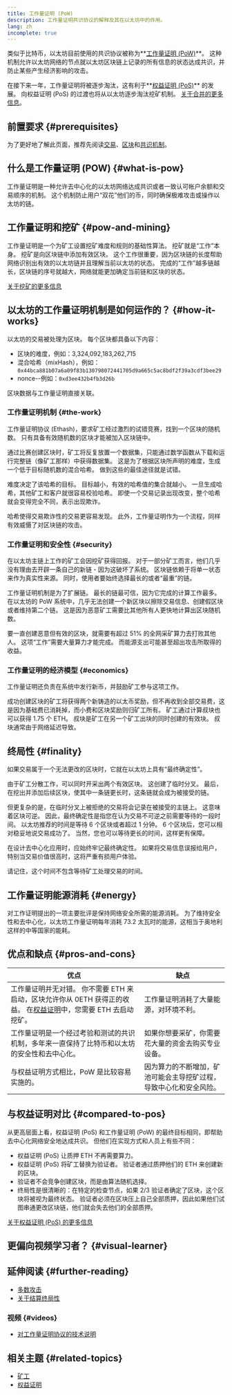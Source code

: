 ```yaml
---
title: 工作量证明 (PoW)
description: 工作量证明共识协议的解释及其在以太坊中的作用。
lang: zh
incomplete: true
---
```


类似于比特币，以太坊目前使用的共识协议被称为**[工作量证明 (PoW)](https://wikipedia.org/wiki/Proof_of_work)**。 这种机制允许以太坊网络的节点就以太坊区块链上记录的所有信息的状态达成共识，并防止某些产生经济影响的攻击。

在接下来一年，工作量证明将被逐步淘汰，这有利于**[权益证明 (PoS)](/developers/docs/consensus-mechanisms/pos)** 的发展。 向权益证明 (PoS) 的过渡也将从以太坊逐步淘汰挖矿机制。 [关于合并的更多信息](/upgrades/merge/)。

## 前置要求 {#prerequisites}

为了更好地了解此页面，推荐先阅读[交易](/developers/docs/transactions/)、[区块](/developers/docs/blocks/)和[共识机制](/developers/docs/consensus-mechanisms/)。

## 什么是工作量证明 (POW) {#what-is-pow}

工作量证明是一种允许去中心化的以太坊网络达成共识或者一致认可帐户余额和交易顺序的机制。 这个机制防止用户“双花”他们的币，同时确保极难攻击或操作以太坊的链。

## 工作量证明和挖矿 {#pow-and-mining}

工作量证明是一个为矿工设置挖矿难度和规则的基础性算法。 挖矿就是“工作”本身。 挖矿是向区块链中添加有效区块。 这个工作很重要，因为区块链的长度帮助网络识别出有效的以太坊链并且理解当前以太坊的状态。 完成的“工作”越多链越长，区块链的序号就越大，网络就能更加确定当前链和区块的状态。

[关于挖矿的更多信息](/developers/docs/consensus-mechanisms/pow/mining/)

## 以太坊的工作量证明机制是如何运作的？ {#how-it-works}

以太坊的交易被处理为区块。 每个区块都具备以下内容：

- 区块的难度，例如：3,324,092,183,262,715
- 混合哈希（mixHash），例如：`0x44bca881b07a6a09f83b130798072441705d9a665c5ac8bdf2f39a3cdf3bee29`
- nonce--例如：`0xd3ee432b4fb3d26b`

区块数据与工作量证明直接关联。

### 工作量证明机制 {#the-work}

工作量证明协议 (Ethash)，要求矿工经过激烈的试错竞赛，找到一个区块的随机数。 只有具备有效随机数的区块才能被加入区块链中。

通过比赛创建区块时，矿工将反复放置一个数据集，只能通过数学函数从下载和运行完整链（像矿工那样）中获得数据集。 这是为了根据区块所声明的难度，生成一个低于目标随机数的混合哈希。 做到这些的最佳途径就是试错。

难度决定了该哈希的目标。 目标越小，有效的哈希值的集合就越小。 一旦生成哈希，其他矿工和客户就很容易校验哈希。 即使一个交易记录出现改变，整个哈希就会变得完全不同，表示出现欺诈。

哈希使得交易欺诈性的交易更容易发现。 此外，工作量证明作为一个流程，同样有效威慑了对区块链的攻击。

### 工作量证明和安全性 {#security}

在以太坊主链上工作的矿工会因挖矿获得回报。 对于一部分矿工而言，他们几乎没有理由去开辟一条自己的新链 - 因为这破坏了系统。 区块链依赖于将单一状态来作为真实性来源。 同时，使用者要始终选择最长的或者“最重”的链。

工作量证明机制是为了扩展链。 最长的链最可信，因为它完成的计算工作最多。 在以太坊的 PoW 系统中，几乎无法创建一个新区块以擦除交易信息、创建假区块或者维持第二个链。 这是因为恶意矿工需要比其他所有人更快地计算出区块随机数。

要一直创建恶意但有效的区块，就需要有超过 51% 的全网采矿算力去打败其他人。 这项“工作”需要大量算力才能完成。 而能源支出可能甚至超出攻击所取得的收益。

### 工作量证明的经济模型 {#economics}

工作量证明还负责在系统中发行新币，并鼓励矿工参与这项工作。

成功创建区块的矿工将获得两个新铸造的以太币奖励，但不再收到全部交易费，这是因为基础费已消耗掉，而小费和区块奖励则归矿工所有。 矿工通过计算叔块也可以获得 1.75 个 ETH。 叔块是矿工在另一个矿工出块的同时创建的有效块。 叔块通常由于网络延迟导致。

## 终局性 {#finality}

如果交易属于一个无法更改的区块时，它就在以太坊上具有“最终确定性”。

由于矿工分散工作，可以同时开采出两个有效区块。 这创建了临时分叉。 最后，在挖出并添加后续区块，使其中一条链更长时，这条链就会成为被接受的链。

但更复杂的是，在临时分叉上被拒绝的交易将会记录在被接受的主链上。 这意味着区块可逆。 因此，最终确定性是指您在认为交易不可逆之前需要等待的一段时间。 以太坊推荐的时间是等待 6 个区块或者超过 1 分钟。 6 个区块后，您可以相对稳妥地说交易成功了。 当然，您也可以等待更长的时间，这样更有保障。

在设计去中心化应用时，应始终牢记最终确定性。 如果将交易信息误报给用户，特别当交易价值很高时，这将严重有损用户体验。

请记住，这个时间不包含等待矿工处理交易的时间。

## 工作量证明能源消耗 {#energy}

对工作证明提出的一项主要批评是保持网络安全所需的能源消耗。 为了维持安全性和去中心化，以太坊工作量证明每年消耗 73.2 太瓦时的能源，这相当于奥地利这样的中等国家的能耗。

## 优点和缺点 {#pros-and-cons}

| 优点                                                                                                                                                           | 缺点                                                               |
| -------------------------------------------------------------------------------------------------------------------------------------------------------------- | ------------------------------------------------------------------ |
| 工作量证明并无对错。 你不需要 ETH 来启动，区块允许你从 0ETH 获得正的收益。 在[权益证明](/developers/docs/consensus-mechanisms/pos/)中，您需要 ETH 去启动挖矿。 | 工作量证明消耗了大量能源，对环境不利。                             |
| 工作量证明是一个经过考验和测试的共识机制，多年来一直保持了比特币和以太坊的安全性和去中心化。                                                                   | 如果你想要采矿，你需要花大量的资金去购买专业设备。                 |
| 与权益证明方式相比，PoW 是比较容易实施的。                                                                                                                     | 因为算力的不断增加，矿池可能会主导挖矿过程，导致中心化和安全风险。 |

## 与权益证明对比 {#compared-to-pos}

从更高层面上看，权益证明 (PoS) 和工作量证明 (PoW) 的最终目标相同，即帮助去中心化网络安全地达成共识。 但他们在实现方式和人员上有些不同：

- 权益证明 (PoS) 让质押 ETH 不再需要算力。
- 权益证明 (PoS) 将矿工替换为验证者。 验证者通过质押他们的 ETH 来创建新的区块。
- 验证者不会竞争创建区块，而是由算法随机选择。
- 终局性是很清晰的：在特定的检查节点，如果 2/3 验证者确定了区块，这个区块将被视为最终状态。 验证者必须在区块压上自己全部质押，因此如果他们试图串通更改区块链，他们就会失去他们的全部质押。

[关于权益证明 (PoS) 的更多信息](/developers/docs/consensus-mechanisms/pos/)

## 更偏向视频学习者？ {#visual-learner}

<YouTube id="3EUAcxhuoU4" />

## 延伸阅读 {#further-reading}

- [多数攻击](https://en.bitcoin.it/wiki/Majority_attack)
- [关于结算终局性](https://blog.ethereum.org/2016/05/09/on-settlement-finality/)

### 视频 {#videos}

- [对工作量证明协议的技术说明](https://youtu.be/9V1bipPkCTU)

## 相关主题 {#related-topics}

- [矿工](/developers/docs/consensus-mechanisms/pow/mining/)
- [权益证明](/developers/docs/consensus-mechanisms/pos/)
